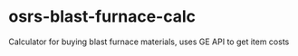 # osrs-blast-furnace-calc
Calculator for buying blast furnace materials, uses GE API to get item costs
